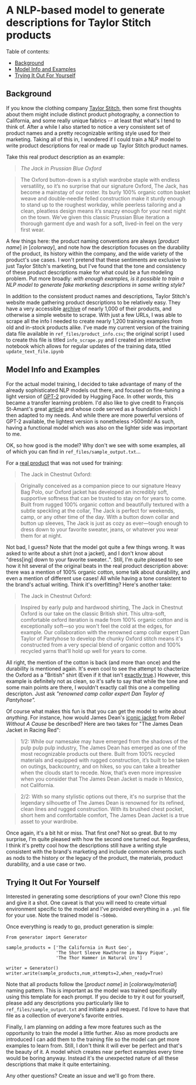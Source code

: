 # A NLP-based model to generate descriptions for Taylor Stitch products

Table of contents:
* [Background](https://github.com/eorland/ts_generator#background)
* [Model Info and Examples](https://github.com/eorland/ts_generator#model-info-and-examples)
* [Trying It Out For Yourself](https://github.com/eorland/ts_generator#trying-it-out-for-yourself)


## Background

If you know the clothing company [Taylor Stitch](https://www.taylorstitch.com/), then some first thoughts about them might include distinct product photography, a connection to California, and some really unique fabrics -- at least that what's I tend to think of. After a while I also started to notice a very consistent set of product names and a pretty recognizable writing style used for their marketing. Taking all of this in, I wondered if I could train a NLP model to write product descriptions for real or made up Taylor Stitch product names. 

Take this real product description as an example:

> *The Jack in Prussian Blue Oxford*

> The Oxford button-down is a stylish wardrobe staple with endless versatility, so it’s no surprise that our signature Oxford, The Jack, has become a mainstay of our roster. Its burly 100% organic cotton basket weave and double-needle felled construction make it sturdy enough to stand up to the roughest workday, while peerless tailoring and a clean, pleatless design means it’s snazzy enough for your next night on the town. We’ve given this classic Prussian Blue iteration a thorough garment dye and wash for a soft, lived-in feel on the very first wear.

A few things here: the product naming conventions are always [*product name*] *in* [*colorway*], and note how the description focuses on the durability of the product, its history within the company, and the wide variety of the product's use cases. I won't pretend that these sentiments are exclusive to just Taylor Stitch's marketing, but I've found that the tone and consistency of these product descriptions make for what could be a fun modeling problem. Put more broadly: *with enough examples, is it possible to train a NLP model to generate fake marketing descriptions in same writing style?* 

In addition to the consistent product names and descriptions, Taylor Stitch's website made gathering product descriptions to be relatively easy. They have a very accessible [archive](https://www.taylorstitch.com/collections/mens-archive?sorted=best-selling-sales-count) of nearly 1,000 of their products, and otherwise a simple website to scrape. With just a few URLs, I was able to scrape all the info I needed to create nearly 1,200 training examples from old and in-stock products alike. I've made my current version of the training data file available in ```ref_files/product_info.csv```; the original script I used to create this file is titled ```info_scrape.py``` and I created an interactive notebook which allows for regular updates of the training data, titled ```update_text_file.ipynb``` 

## Model Info and Examples

For the actual model training, I decided to take advantage of many of the already sophisticated NLP models out there, and focused on fine-tuning a light version of [GPT-2](https://huggingface.co/gpt2) provided by Hugging Face. In other words, this became a transfer learning problem. I'd also like to give credit to François St-Amant's great [article](https://towardsdatascience.com/how-to-fine-tune-gpt-2-for-text-generation-ae2ea53bc272) and whose code served as a foundation which I then adapted to my needs. And while there are more powerful versions of GPT-2 available, the lightest version is nonetheless >500mb! As such, having a functional model which was also on the lighter side was important to me. 

OK, so how good is the model? Why don't we see with some examples, all of which you can find in ```ref_files/sample_output.txt```...

For a [real product](https://www.taylorstitch.com/collections/mens-shirts/products/jack-in-chestnut-oxford-2207) that was not used for training: 

> The Jack in Chestnut Oxford:

>Originally conceived as a companion piece to our
signature Heavy Bag Polo, our Oxford jacket has
developed an incredibly soft, supportive softness
that can be trusted to stay on for years to come.
Built from rugged 100% organic cotton and
beautifully textured with a subtle speckling at
the collar, The Jack is perfect for weekends,
camp, or any other time of the day. With a button
down collar and button up sleeves, The Jack is
just as cozy as ever—tough enough to dress down to
your favorite sweater, jeans, or whatever you wear
them for at night.

Not bad, I guess? Note that the model got quite a few things wrong. It was asked to write about a shirt (not a jacket), and I don't know about "dress[ing] down to your favorite sweater..". Still, I'm quite pleased to see how it hit several of the original beats in the real product description above: there was a mention of 100% organic cotton, some talk about durability, and even a mention of different use cases! All while having a tone consistent to the brand's actual writing. Think it's overfitting? Here's another take: 

> The Jack in Chestnut Oxford:

> Inspired by early pulp and hardwood shirting, The
Jack in Chestnut Oxford is our take on the classic
British shirt. This ultra-soft, comfortable oxford
iteration is made from 100% organic cotton and is
exceptionally soft—so you won't feel the cold at
the edges, for example. Our collaboration with the
renowned camp collar expert Dan Taylor of
Pantyhose to develop the chunky Oxford stitch
means it's constructed from a very special blend
of organic cotton and 100% recycled yarns that’ll
hold up well for years to come.

All right, the mention of the cotton is back (and more than once) and the durability is mentioned again. It's even cool to see the attempt to chacterize the Oxford as a "British" shirt (Even if it that isn't [exactly true](https://www.gazman.com.au/blogs/journal/history-of-the-oxford-shirt).) However, this example is definitely not as clean, so it's safe to say that while the tone and some main points are there, I wouldn't exactly call this one a compelling descripton. Just ask *"renowned camp collar expert Dan Taylor of Pantyhose".*

Of course what makes this fun is that you can get the model to write about *anything*. For instance, how would James Dean's [iconic jacket](https://imgur.com/2QQVNjI) from *Rebel Without A Cause* be described? Here are two takes for "The James Dean Jacket in Racing Red":

>1/2: While our namesake may have emerged from the
shadows of the pulp pulp pulp industry, The James
Dean has emerged as one of the most recognizable
products out there. Built from 100% recycled
materials and equipped with rugged construction,
it’s built to be taken on outings, backcountry,
and on hikes, so you can take a breather when the
clouds start to recede. Now, that’s even more
impressive when you consider that The James Dean
Jacket is made in Mexico, not California.

>2/2: With so many stylistic options out there, it's no
surprise that the legendary silhouette of The
James Dean is renowned for its refined, clean
lines and rugged construction. With its brushed
chest pocket, short hem and comfortable comfort,
The James Dean Jacket is a true asset to your
wardrobe.

Once again, it's a bit hit or miss. That first one? Not so great. But to my surprise, I'm quite pleased with how the second one turned out. Regardless, I think it's pretty cool how the descriptions still have a writing style consistent with the brand's marketing and include common elements such as nods to the history or the legacy of the product, the materials, product durability, and a use case or two.

## Trying It Out For Yourself

Interested in generating some descriptions of your own? Clone this repo and give it a shot. One caveat is that you will need to create virtual environment specific to the model and I've provided everything in a ```.yml``` file for your use. Note the trained model is ```~500mb```. 

Once everything is ready to go, product generation is simple: 

```
From generator import Generator

sample_products = ['The California in Rust Geo',
                   'The Short Sleeve Hawthorne in Navy Pique',
                   'The Thor Hammer in Natural Uru']

writer = Generator()
writer.write(sample_products,num_attempts=2,when_ready=True)
```

Note that all products follow the [*product name*] *in* [*colorway/material*] naming pattern. This is important as the model was trained specifically using this template for each prompt. If you decide to try it out for yourself, please add any descriptions you particularly like to ```ref_files/sample_output.txt``` and initiate a pull request. I'd love to have that file as a collection of everyone's favorite entries. 

Finally, I am planning on adding a few more features such as the opportunity to train the model a little further. Also as more products are introduced I can add them to the training file so the model can get more examples to learn from. Still, I don't think it will ever be perfect and that's the beauty of it. A model which creates near perfect examples every time would be boring anyway. Instead it's the unexpected nature of all these descriptions that make it quite entertaining.

Any other questions? Create an issue and we'll go from there.
